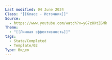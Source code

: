 ```yaml
---
Last modified: 04 June 2024
Class: "[[Класс - Источник]]"
Source:
  - https://www.youtube.com/watch?v=yG7z8XtZGMk
Theme:
  - "[[Личная эффективность]]"
tags:
  - State/Completed
  - Template/02
Type: Видео
---
```

